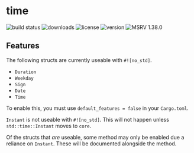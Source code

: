 # time

![build status](https://github.com/time-rs/time/workflows/Build/badge.svg)
![downloads](https://img.shields.io/crates/d/time)
![license](https://img.shields.io/badge/license-MIT%20or%20Apache--2-blue)
![version](https://img.shields.io/crates/v/time)
![MSRV 1.38.0](https://img.shields.io/badge/MSRV-1.38.0-red)

## Features

The following structs are currently useable with `#![no_std]`.

- `Duration`
- `Weekday`
- `Sign`
- `Date`
- `Time`

To enable this, you must use `default_features = false` in your `Cargo.toml`.

`Instant` is not useable with `#![no_std]`. This will not happen unless
`std::time::Instant` moves to `core`.

Of the structs that _are_ useable, some method may only be enabled due a
reliance on `Instant`. These will be documented alongside the method.
